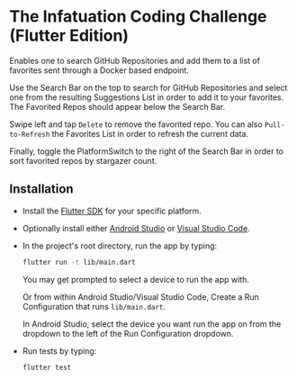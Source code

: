 # The Infatuation Coding Challenge (Flutter Edition)

Enables one to search GitHub Repositories and add them to a list of favorites sent through a Docker based endpoint.

Use the Search Bar on the top to search for GitHub Repositories and select one from the resulting Suggestions List in order to add it to your favorites.
The Favorited Repos should appear below the Search Bar.

Swipe left and tap `Delete` to remove the favorited repo. You can also `Pull-to-Refresh` the Favorites List in order to refresh the current data.

Finally, toggle the PlatformSwitch to the right of the Search Bar in order to sort favorited repos by stargazer count.


## Installation

* Install the [Flutter SDK](https://flutter.dev/docs/get-started/install) for your specific platform.
* Optionally install either [Android Studio](https://developer.android.com/studio/) or 
  [Visual Studio Code](https://code.visualstudio.com/).
* In the project's root directory, run the app by typing:
  
  ```bash
  flutter run -t lib/main.dart
  ```
  You may get prompted to select a device to run the app with.
  
  Or from within Android Studio/Visual Studio Code, Create a Run Configuration that runs `lib/main.dart`.
  
  In Android Studio, select the device you want run the app on from the dropdown to the left of the Run Configuration dropdown.
  
* Run tests by typing:

  ```bash
  flutter test
  ```
